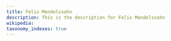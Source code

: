 ```yaml
---
title: Felix Mendelssohn
description: This is the description for Felix Mendelssohn
wikipedia: 
taxonomy_indexes: true
---
```


